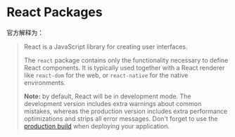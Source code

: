 # React Packages

官方解释为：

> React is a JavaScript library for creating user interfaces.
>
> The `react` package contains only the functionality necessary to define React components. It is typically used together with a React renderer like `react-dom` for the web, or `react-native` for the native environments.
>
> **Note:** by default, React will be in development mode. The development version includes extra warnings about common mistakes, whereas the production version includes extra performance optimizations and strips all error messages. Don't forget to use the [production build](https://reactjs.org/docs/optimizing-performance.html#use-the-production-build) when deploying your application.